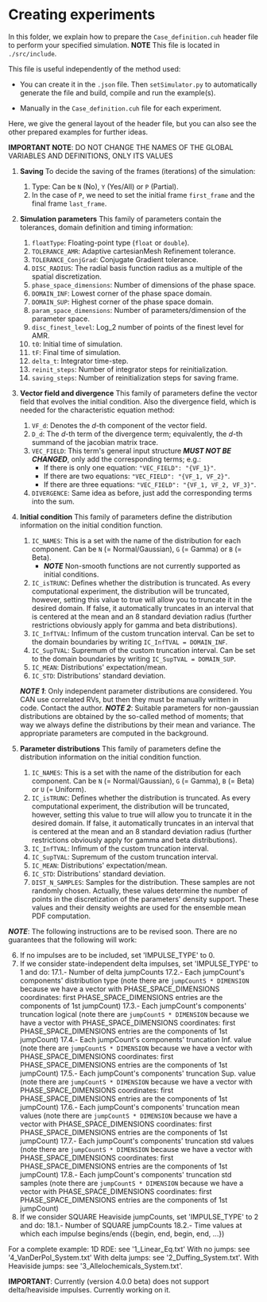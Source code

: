 # Creating experiments #

In this folder, we explain how to prepare the ```Case_definition.cuh``` header file to perform your specified simulation.
**NOTE** This file is located in ``` ./src/include ```.

This file is useful independently of the method used:

- You can create it in the ```.json``` file. Then ```setSimulator.py``` to automatically generate the file and build, compile and run the example(s).

- Manually in the ```Case_definition.cuh``` file for each experiment.

Here, we give the general layout of the header file, but you can also see the other prepared examples for further ideas.

**IMPORTANT NOTE**: DO NOT CHANGE THE NAMES OF THE GLOBAL VARIABLES AND DEFINITIONS, ONLY ITS VALUES

1. **Saving** To decide the saving of the frames (iterations) of the simulation:
    1. Type: Can be ```N``` (No), ```Y``` (Yes/All) or ```P``` (Partial).
    2. In the case of ```P```, we need to set the initial frame ```first_frame``` and the final frame ```last_frame```.

2. **Simulation parameters** This family of parameters contain the tolerances, domain definition and timing information:
    1. ```floatType```: Floating-point type (```float``` or ```double```).
    2. ```TOLERANCE_AMR```: Adaptive cartesianMesh Refinement tolerance.
    3. ```TOLERANCE_ConjGrad```: Conjugate Gradient tolerance.
    4. ```DISC_RADIUS```: The radial basis function radius as a multiple of the spatial discretization.
    5. ```phase_space_dimensions```: Number of dimensions of the phase space.
    6. ```DOMAIN_INF```: Lowest corner of the phase space domain.
    7. ```DOMAIN_SUP```: Highest corner of the phase space domain.
    8. ```param_space_dimensions```: Number of parameters/dimension of the parameter space.
    9. ```disc_finest_level```: Log_2 number of points of the finest level for AMR. 
    10. ```t0```: Initial time of simulation.
    11. ```tF```: Final time of simulation.
    12. ```delta_t```: Integrator time-step.
    13. ```reinit_steps```: Number of integrator steps for reinitialization.
    14. ```saving_steps```: Number of reinitialization steps for saving frame.

3. **Vector field and divergence** This family of parameters define the vector field that evolves the initial condition. Also the divergence field, which is needed for the characteristic equation method:
    1. ```VF_d```: Denotes the *d*-th component of the vector field.
    2. ```D_d```: The *d*-th term of the divergence term; equivalently, the *d*-th summand of the jacobian matrix trace.
    3. ```VEC_FIELD```: This term's general input structure ***MUST NOT BE CHANGED***, only add the corresponding terms; e.g.:
        - If there is only one equation: ```"VEC_FIELD": "{VF_1}"```.
        - If there are two equations: ```"VEC_FIELD": "{VF_1, VF_2}"```.
        - If there are three equations: ```"VEC_FIELD": "{VF_1, VF_2, VF_3}"```.
    4. ```DIVERGENCE```: Same idea as before, just add the corresponding terms into the sum.

4. **Initial condition** This family of parameters define the distribution information on the initial condition function.
    1. ```IC_NAMES```: This is a set with the name of the distribution for each component. Can be ```N``` (= Normal/Gaussian), ```G``` (= Gamma) or ```B``` (= Beta).
        - ***NOTE*** Non-smooth functions are not currently supported as initial conditions.
    2. ```IC_isTRUNC```: Defines whether the distribution is truncated. As every computational experiment, the distribution will be truncated, however, setting this value to true will allow you to truncate it in the desired domain. If false, it automatically truncates in an interval that is centered at the mean and an 8 standard deviation radius (further restrictions obviously apply for gamma and beta distributions).
    3. ```IC_InfTVAL```: Infimum of the custom truncation interval. Can be set to the domain boundaries by writing ```IC_InfTVAL = DOMAIN_INF```.
    4. ```IC_SupTVAL```: Supremum of the custom truncation interval. Can be set to the domain boundaries by writing ```IC_SupTVAL = DOMAIN_SUP```.
    5. ```IC_MEAN```: Distributions' expectation/mean.
    6. ```IC_STD```: Distributions' standard deviation.

    ***NOTE 1***: Only independent parameter distributions are considered. You CAN use correlated RVs, but then they must be manually written in code. Contact the author.
    ***NOTE 2***: Suitable parameters for non-gaussian distributions are obtained by the so-called method of moments; that way we always define the distributions by their mean and variance. The appropriate parameters are computed in the background.

5. **Parameter distributions** This family of parameters define the distribution information on the initial condition function.
    1. ```IC_NAMES```: This is a set with the name of the distribution for each component. Can be ```N``` (= Normal/Gaussian), ```G``` (= Gamma), ```B``` (= Beta) or ```U``` (= Uniform).
    2. ```IC_isTRUNC```: Defines whether the distribution is truncated. As every computational experiment, the distribution will be truncated, however, setting this value to true will allow you to truncate it in the desired domain. If false, it automatically truncates in an interval that is centered at the mean and an 8 standard deviation radius (further restrictions obviously apply for gamma and beta distributions).
    3. ```IC_InfTVAL```: Infimum of the custom truncation interval.
    4. ```IC_SupTVAL```: Supremum of the custom truncation interval.
    5. ```IC_MEAN```: Distributions' expectation/mean.
    6. ```IC_STD```: Distributions' standard deviation.
    7. ```DIST_N_SAMPLES```: Samples for the distribution. These samples are not randomly chosen. Actually, these values determine the number of points in the discretization of the parameters' density support. These values and their density weights are used for the ensemble mean PDF computation.

***NOTE***: The following instructions are to be revised soon. There are no guarantees that the following will work:

6. If no impulses are to be included, set 'IMPULSE_TYPE' to 0.
7. If we consider state-independent delta impulses, set 'IMPULSE_TYPE' to 1 and do:
    17.1.- Number of delta jumpCounts 
    17.2.- Each jumpCount's components' distribution type (note there are ```jumpCountS * DIMENSION``` because we have a vector with PHASE_SPACE_DIMENSIONS coordinates: first PHASE_SPACE_DIMENSIONS entries are the components of 1st jumpCount)
    17.3.- Each jumpCount's components' truncation logical (note there are ```jumpCountS * DIMENSION``` because we have a vector with PHASE_SPACE_DIMENSIONS coordinates: first PHASE_SPACE_DIMENSIONS entries are the components of 1st jumpCount)
    17.4.- Each jumpCount's components' truncation Inf. value (note there are ```jumpCountS * DIMENSION``` because we have a vector with PHASE_SPACE_DIMENSIONS coordinates: first PHASE_SPACE_DIMENSIONS entries are the components of 1st jumpCount)
    17.5.- Each jumpCount's components' truncation Sup. value (note there are ```jumpCountS * DIMENSION``` because we have a vector with PHASE_SPACE_DIMENSIONS coordinates: first PHASE_SPACE_DIMENSIONS entries are the components of 1st jumpCount)
    17.6.- Each jumpCount's components' truncation mean values (note there are ```jumpCountS * DIMENSION``` because we have a vector with PHASE_SPACE_DIMENSIONS coordinates: first PHASE_SPACE_DIMENSIONS entries are the components of 1st jumpCount)
    17.7.- Each jumpCount's components' truncation std values (note there are ```jumpCountS * DIMENSION``` because we have a vector with PHASE_SPACE_DIMENSIONS coordinates: first PHASE_SPACE_DIMENSIONS entries are the components of 1st jumpCount)
    17.8.- Each jumpCount's components' truncation std samples (note there are ```jumpCountS * DIMENSION``` because we have a vector with PHASE_SPACE_DIMENSIONS coordinates: first PHASE_SPACE_DIMENSIONS entries are the components of 1st jumpCount)
8. If we consider SQUARE Heaviside jumpCounts, set 'IMPULSE_TYPE' to 2 and do:
    18.1.- Number of SQUARE jumpCounts
    18.2.- Time values at which each impulse begins/ends ({begin, end, begin, end, ...})

For a complete example: 
    1D RDE: see '1_Linear_Eq.txt'
    With no jumps: see '4_VanDerPol_System.txt'
    With delta jumps: see '2_Duffing_System.txt'.
    With Heaviside jumps: see '3_Allelochemicals_System.txt'.

**IMPORTANT**: Currently (version 4.0.0 beta) does not support delta/heaviside impulses. Currently working on it.
